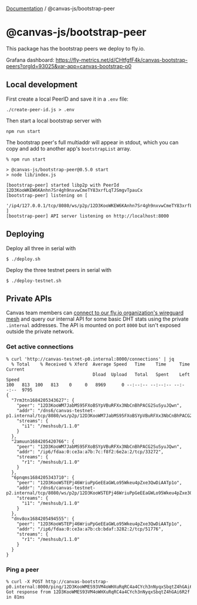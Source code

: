 [Documentation](../../index.md) / @canvas-js/bootstrap-peer

# @canvas-js/bootstrap-peer

This package has the bootstrap peers we deploy to fly.io.

Grafana dashboard: https://fly-metrics.net/d/CHtfgfF4k/canvas-bootstrap-peers?orgId=93025&var-app=canvas-bootstrap-p0

## Local development

First create a local PeerID and save it in a `.env` file:

```
./create-peer-id.js > .env
```

Then start a local bootstrap server with

```
npm run start
```

The bootstrap peer's full multiaddr will appear in stdout, which you can copy and add to another app's `bootstrapList` array.

```
% npm run start

> @canvas-js/bootstrap-peer@0.5.0 start
> node lib/index.js

[bootstrap-peer] started libp2p with PeerId 12D3KooWKEW6KAnhn7Sr4gh9nxvwCmeTY83xrfLqTJSmgvTpauCx
[bootstrap-peer] listening on [
  '/ip4/127.0.0.1/tcp/8080/ws/p2p/12D3KooWKEW6KAnhn7Sr4gh9nxvwCmeTY83xrfLqTJSmgvTpauCx'
]
[bootstrap-peer] API server listening on http://localhost:8000
```

## Deploying

Deploy all three in serial with

```
$ ./deploy.sh
```

Deploy the three testnet peers in serial with

```
$ ./deploy-testnet.sh
```

## Private APIs

Canvas team members can [connect to our fly.io organization's wireguard mesh](https://fly.io/docs/reference/private-networking/) and query our internal API for some basic DHT stats using the private `.internal` addresses. The API is mounted on port `8000` but isn't exposed outside the private network.

### Get active connections

```
% curl 'http://canvas-testnet-p0.internal:8000/connections' | jq
  % Total    % Received % Xferd  Average Speed   Time    Time     Time  Current
                                 Dload  Upload   Total   Spent    Left  Speed
100   813  100   813    0     0   8969      0 --:--:-- --:--:-- --:--:--  9795
{
  "7rm3tn1684205343627": {
    "peer": "12D3KooWM7JabMS95FXoBSYpVBuRFXx3NbCnBhPACG2SuSyuJQwn",
    "addr": "/dns6/canvas-testnet-p1.internal/tcp/8080/ws/p2p/12D3KooWM7JabMS95FXoBSYpVBuRFXx3NbCnBhPACG2SuSyuJQwn",
    "streams": {
      "i1": "/meshsub/1.1.0"
    }
  },
  "2amuun1684205420766": {
    "peer": "12D3KooWM7JabMS95FXoBSYpVBuRFXx3NbCnBhPACG2SuSyuJQwn",
    "addr": "/ip6/fdaa:0:ce3a:a7b:7c:f8f2:6e2a:2/tcp/33272",
    "streams": {
      "r1": "/meshsub/1.1.0"
    }
  },
  "6pnqms1684205343710": {
    "peer": "12D3KooWSTEPj46WriuPpGeEEaGWLo95Wkeu4pZxe3QwDiAATp1o",
    "addr": "/dns6/canvas-testnet-p2.internal/tcp/8080/ws/p2p/12D3KooWSTEPj46WriuPpGeEEaGWLo95Wkeu4pZxe3QwDiAATp1o",
    "streams": {
      "i1": "/meshsub/1.1.0"
    }
  },
  "dnv8ox1684205494555": {
    "peer": "12D3KooWSTEPj46WriuPpGeEEaGWLo95Wkeu4pZxe3QwDiAATp1o",
    "addr": "/ip6/fdaa:0:ce3a:a7b:cb:bdaf:3282:2/tcp/51776",
    "streams": {
      "r1": "/meshsub/1.1.0"
    }
  }
}
```

### Ping a peer

```
% curl -X POST http://canvas-bootstrap-p0.internal:8000/ping/12D3KooWMES93VM4oWHXuRqRC4a4CYch3nNyqxSbqtZ4hGAi6R2f
Got response from 12D3KooWMES93VM4oWHXuRqRC4a4CYch3nNyqxSbqtZ4hGAi6R2f in 81ms
```
